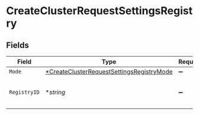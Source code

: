 # CreateClusterRequestSettingsRegistry


## Fields

| Field                                                                                                        | Type                                                                                                         | Required                                                                                                     | Description                                                                                                  | Example                                                                                                      |
| ------------------------------------------------------------------------------------------------------------ | ------------------------------------------------------------------------------------------------------------ | ------------------------------------------------------------------------------------------------------------ | ------------------------------------------------------------------------------------------------------------ | ------------------------------------------------------------------------------------------------------------ |
| `Mode`                                                                                                       | [*CreateClusterRequestSettingsRegistryMode](../../models/shared/createclusterrequestsettingsregistrymode.md) | :heavy_minus_sign:                                                                                           | N/A                                                                                                          |                                                                                                              |
| `RegistryID`                                                                                                 | **string*                                                                                                    | :heavy_minus_sign:                                                                                           | Credentials to use for storing of images.                                                                    | my-registry-credentials                                                                                      |